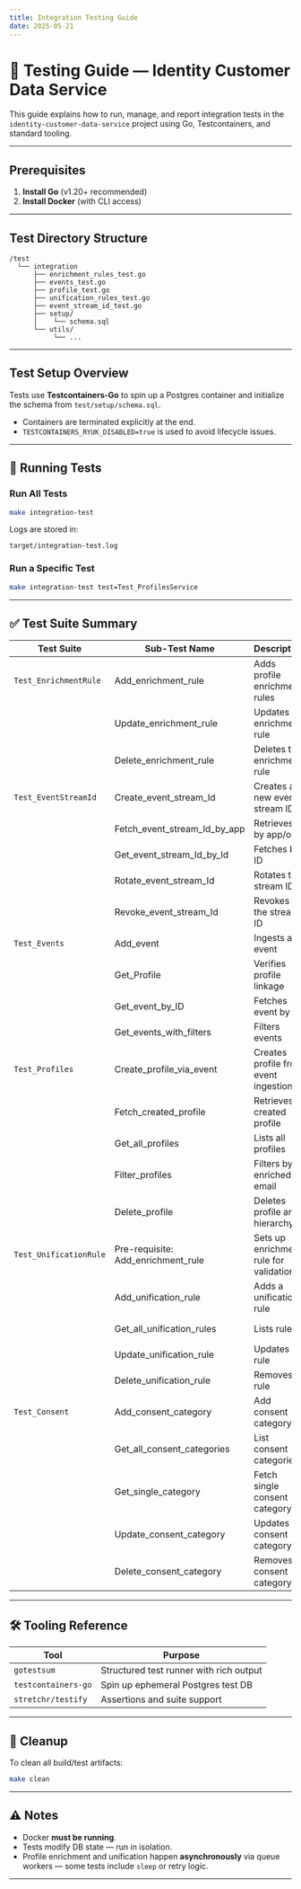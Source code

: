 ```yaml
---
title: Integration Testing Guide
date: 2025-05-21
---
```


# 🧪 Testing Guide — Identity Customer Data Service

This guide explains how to run, manage, and report integration tests in the `identity-customer-data-service` project using Go, Testcontainers, and standard tooling.

---

##  Prerequisites

1. **Install Go** (v1.20+ recommended)  
2. **Install Docker** (with CLI access)  

---

##  Test Directory Structure

```
/test
  └── integration
      ├── enrichment_rules_test.go
      ├── events_test.go
      ├── profile_test.go
      ├── unification_rules_test.go
      ├── event_stream_id_test.go
      ├── setup/
      │    └── schema.sql
      └── utils/
           └── ...
```

---

##  Test Setup Overview

Tests use **Testcontainers-Go** to spin up a Postgres container and initialize the schema from `test/setup/schema.sql`.

- Containers are terminated explicitly at the end.
- `TESTCONTAINERS_RYUK_DISABLED=true` is used to avoid lifecycle issues.

---

## 🧪 Running Tests

### Run All Tests

```bash
make integration-test
```

Logs are stored in:

```
target/integration-test.log
```

### Run a Specific Test

```bash
make integration-test test=Test_ProfilesService
```

---

## ✅ Test Suite Summary

| Test Suite             | Sub-Test Name             | Description                            | Status  |
|------------------------|---------------------------|----------------------------------------|---------|
| `Test_EnrichmentRule`  | Add_enrichment_rule       | Adds profile enrichment rules          | ✅ Pass |
|                        | Update_enrichment_rule    | Updates an enrichment rule             | ✅ Pass |
|                        | Delete_enrichment_rule    | Deletes the enrichment rule            | ✅ Pass |
| `Test_EventStreamId`   | Create_event_stream_Id    | Creates a new event stream ID          | ✅ Pass |
|                        | Fetch_event_stream_Id_by_app | Retrieves by app/org                   | ✅ Pass |
|                        | Get_event_stream_Id_by_Id | Fetches by ID                          | ✅ Pass |
|                        | Rotate_event_stream_Id    | Rotates the stream ID                  | ✅ Pass |
|                        | Revoke_event_stream_Id    | Revokes the stream ID                  | ✅ Pass |
| `Test_Events`          | Add_event                 | Ingests an event                       | ✅ Pass |
|                        | Get_Profile               | Verifies profile linkage               | ✅ Pass |
|                        | Get_event_by_ID           | Fetches event by ID                    | ✅ Pass |
|                        | Get_events_with_filters   | Filters events                         | ✅ Pass |
| `Test_Profiles`        | Create_profile_via_event  | Creates profile from event ingestion   | ✅ Pass |
|                        | Fetch_created_profile     | Retrieves created profile              | ✅ Pass |
|                        | Get_all_profiles          | Lists all profiles                     | ✅ Pass |
|                        | Filter_profiles           | Filters by enriched email              | ✅ Pass |
|                        | Delete_profile            | Deletes profile and hierarchy          | ✅ Pass |
| `Test_UnificationRule` | Pre-requisite: Add_enrichment_rule | Sets up enrichment rule for validation | ✅ Pass |
|                        | Add_unification_rule      | Adds a unification rule                | ✅ Pass |
|                        | Get_all_unification_rules | Lists rules                            | ✅ Pass |
|                        | Update_unification_rule   | Updates a rule                         | ✅ Pass |
|                        | Delete_unification_rule   | Removes rule                           | ✅ Pass |
| `Test_Consent` | Add_consent_category | Add consent category                   | ✅ Pass |
|                        | Get_all_consent_categories      | List consent categories                | ✅ Pass |
|                        | Get_single_category | Fetch single consent category          | ✅ Pass |
|                        | Update_consent_category   | Updates a consent category             | ✅ Pass |
|                        | Delete_consent_category   | Removes consent category                           
---

## 🛠️ Tooling Reference

| Tool                | Purpose                                  |
|---------------------|-------------------------------------------|
| `gotestsum`         | Structured test runner with rich output   |
| `testcontainers-go` | Spin up ephemeral Postgres test DB        |
| `stretchr/testify`  | Assertions and suite support              |

---

## 🧹 Cleanup

To clean all build/test artifacts:

```bash
make clean
```

---

## ⚠️ Notes

- Docker **must be running**.
- Tests modify DB state — run in isolation.
- Profile enrichment and unification happen **asynchronously** via queue workers — some tests include `sleep` or retry logic.

---
